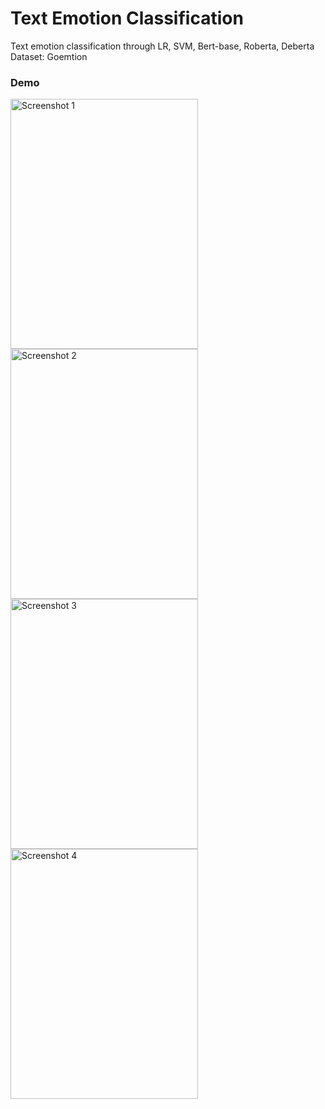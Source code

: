 # Text Emotion Classification

Text emotion classification through LR, SVM, Bert-base, Roberta, Deberta
Dataset: Goemtion

### Demo
<img src="image/Screenshot_2025-07-02_222907.png" alt="Screenshot 1" width="300" height="400">

<img src="image/Screenshot_2025-07-02_222917.png" alt="Screenshot 2" width="300" height="400">

<img src="image/Screenshot_2025-07-02_222818.png" alt="Screenshot 3" width="300" height="400">

<img src="image/Screenshot_2025-07-02_222849.png" alt="Screenshot 4" width="300" height="400">
